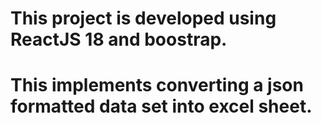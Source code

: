 # This project is developed using ReactJS 18 and boostrap.
# This implements converting a json formatted data set into excel sheet.

